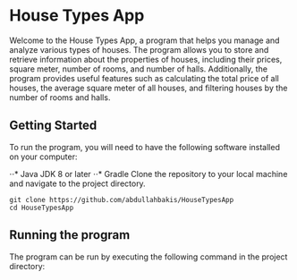 # House Types App
Welcome to the House Types App, a program that helps you manage and analyze various types of houses. The program allows you to store and retrieve information about the properties of houses, including their prices, square meter, number of rooms, and number of halls. Additionally, the program provides useful features such as calculating the total price of all houses, the average square meter of all houses, and filtering houses by the number of rooms and halls.

## Getting Started
To run the program, you will need to have the following software installed on your computer:

⋅⋅* Java JDK 8 or later
⋅⋅* Gradle
Clone the repository to your local machine and navigate to the project directory.
```
git clone https://github.com/abdullahbakis/HouseTypesApp
cd HouseTypesApp
```
## Running the program
The program can be run by executing the following command in the project directory:
